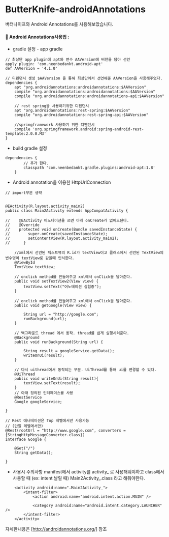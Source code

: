 # ButterKnife-androidAnnotations
버터나이프와 Android Annotations를 사용해보았습니다.


#### :bookmark_tabs:  Android Annotations사용법 :

* gradle 설정 - app gradle

```
// 최상단 app plugin에 apt와 변수 AAVersion에 버전을 담아 선언 
apply plugin: 'com.neenbedankt.android-apt'
def AAVersion = '4.1.0'

// 디펜던시 생성 $AAVersion 을 통해 최상단에서 선언해준 AAVersion을 사용해주었다.
dependencies {
    apt "org.androidannotations:androidannotations:$AAVersion"
    compile "org.androidannotations:androidannotations:$AAVersion"
    compile "org.androidannotations:androidannotations-api:$AAVersion"

    // rest spring을 사용하기위한 디펜던시
    apt "org.androidannotations:rest-spring:$AAVersion"
    compile "org.androidannotations:rest-spring-api:$AAVersion"

    //springframework 사용하기 위한 디펜던시 
    compile 'org.springframework.android:spring-android-rest-template:2.0.0.M3'
}
```

* build gradle 설정 

```
dependencies {
		// 추가 한다.
        classpath 'com.neenbedankt.gradle.plugins:android-apt:1.8' 
    }
```

* Android annotation을 이용한 HttpUrlConnection

```
// import부분 생략 


@EActivity(R.layout.activity_main2)
public class Main2Activity extends AppCompatActivity {

// 	  @EActivity 어노테이션을 쓰면 아래 onCreate가 없어도된다.
//    @Override
//    protected void onCreate(Bundle savedInstanceState) {
//        super.onCreate(savedInstanceState);
//        setContentView(R.layout.activity_main2);
//      }

	//xml에서 선언된 텍스트뷰의 R.id가 textView이고 클래스에서 선언된 TextView의 변수명이 textView로 같을때 인식한다.
    @ViewById
    TextView textView;

    // onclick method를 만들어주고 xml에서 onClick을 달아준다. 
    public void setTextView2(View view) {
        textView.setText("어노테이션 실험중");
    }

    // onclick method를 만들어주고 xml에서 onClick을 달아준다. 
    public void getGoogle(View view) {

        String url = "http://google.com";
        runBackground(url);
    }

    // 백그라운드 thread 에서 동작. thread를 쉽게 실행시켜준다.
    @Background
    public void runBackground(String url) {

        String result = googleService.getData();
        writeOnUi(result);
    }

    // 다시 uithread에서 동작되는 부분. UiThread를 통해 ui를 변경할 수 있다.
    @UiThread
    public void writeOnUi(String result){
        textView.setText(result);
    }
    // 아래 정의된 인터페이스를 사용
    @RestService
    Google googleService;

}

// Rest 애너테이션은 Top 레벨에서만 사용가능
// (단일 레벨에서만)
@Rest(rootUrl = "http://www.google.com", converters = {StringHttpMessageConverter.class})
interface Google {

    @Get("/")
    String getData();

}
```

* 사용시 주의사항 manifest에서 activity를 activity_ 로 사용해줘야하고 class에서 사용할 때 (ex: intent 날릴 때) Main2Activity_.class 라고 해줘야한다.
```
	<activity android:name=".Main2Activity_">
        <intent-filter>
            <action android:name="android.intent.action.MAIN" />

            <category android:name="android.intent.category.LAUNCHER" />
        </intent-filter>
    </activity>
```
자세한내용은 [http://androidannotations.org/] 참조 

[http://androidannotations.org/]:<http://androidannotations.org/>